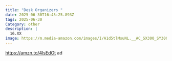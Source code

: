 ```yaml
---
title: "Desk Organizers "
date: 2025-06-30T16:45:25.893Z
tags: 2025-06-30
Category: other
description: |
  16.XX
image: https://m.media-amazon.com/images/I/A1d5tlMsuNL.__AC_SX300_SY300_QL70_FMwebp_.jpg
---
```

https://amzn.to/4lsEdOt  ad
